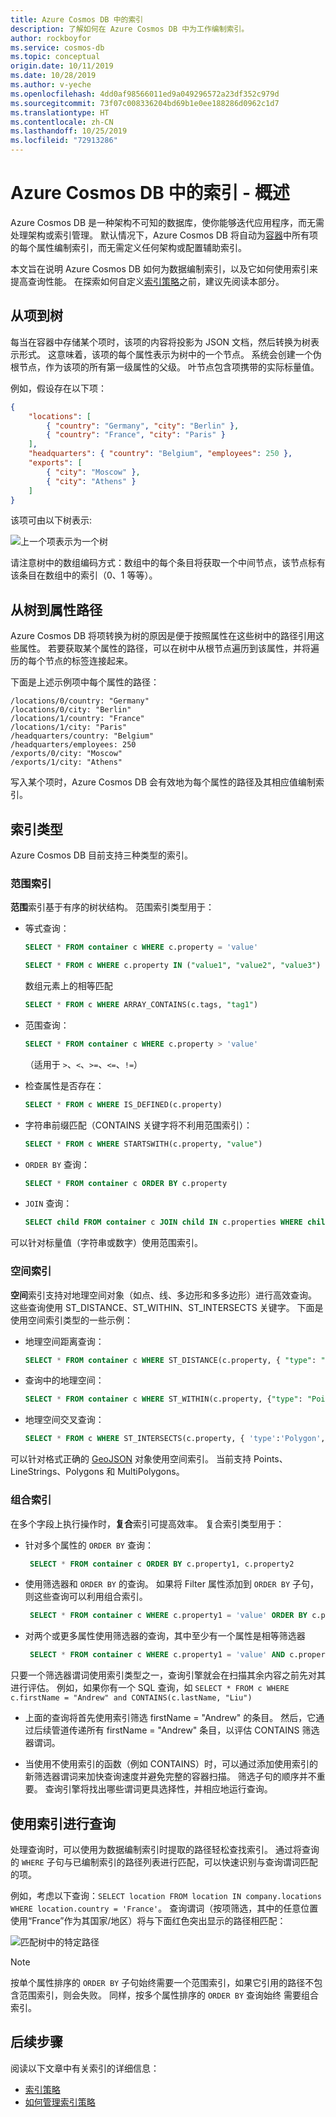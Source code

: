 ```yaml
---
title: Azure Cosmos DB 中的索引
description: 了解如何在 Azure Cosmos DB 中为工作编制索引。
author: rockboyfor
ms.service: cosmos-db
ms.topic: conceptual
origin.date: 10/11/2019
ms.date: 10/28/2019
ms.author: v-yeche
ms.openlocfilehash: 4dd0af98566011ed9a049296572a23df352c979d
ms.sourcegitcommit: 73f07c008336204bd69b1e0ee188286d0962c1d7
ms.translationtype: HT
ms.contentlocale: zh-CN
ms.lasthandoff: 10/25/2019
ms.locfileid: "72913286"
---
```

# <a name="indexing-in-azure-cosmos-db---overview"></a>Azure Cosmos DB 中的索引 - 概述

Azure Cosmos DB 是一种架构不可知的数据库，使你能够迭代应用程序，而无需处理架构或索引管理。 默认情况下，Azure Cosmos DB 将自动为[容器](databases-containers-items.md#azure-cosmos-containers)中所有项的每个属性编制索引，而无需定义任何架构或配置辅助索引。

本文旨在说明 Azure Cosmos DB 如何为数据编制索引，以及它如何使用索引来提高查询性能。 在探索如何自定义[索引策略](index-policy.md)之前，建议先阅读本部分。

## <a name="from-items-to-trees"></a>从项到树

每当在容器中存储某个项时，该项的内容将投影为 JSON 文档，然后转换为树表示形式。 这意味着，该项的每个属性表示为树中的一个节点。 系统会创建一个伪根节点，作为该项的所有第一级属性的父级。 叶节点包含项携带的实际标量值。

例如，假设存在以下项：

```json
{
    "locations": [
        { "country": "Germany", "city": "Berlin" },
        { "country": "France", "city": "Paris" }
    ],
    "headquarters": { "country": "Belgium", "employees": 250 },
    "exports": [
        { "city": "Moscow" },
        { "city": "Athens" }
    ]
}
```

该项可由以下树表示:

![上一个项表示为一个树](./media/index-overview/item-as-tree.png)

请注意树中的数组编码方式：数组中的每个条目将获取一个中间节点，该节点标有该条目在数组中的索引（0、1 等等）。

## <a name="from-trees-to-property-paths"></a>从树到属性路径

Azure Cosmos DB 将项转换为树的原因是便于按照属性在这些树中的路径引用这些属性。 若要获取某个属性的路径，可以在树中从根节点遍历到该属性，并将遍历的每个节点的标签连接起来。

下面是上述示例项中每个属性的路径：

    /locations/0/country: "Germany"
    /locations/0/city: "Berlin"
    /locations/1/country: "France"
    /locations/1/city: "Paris"
    /headquarters/country: "Belgium"
    /headquarters/employees: 250
    /exports/0/city: "Moscow"
    /exports/1/city: "Athens"

写入某个项时，Azure Cosmos DB 会有效地为每个属性的路径及其相应值编制索引。

## <a name="index-kinds"></a>索引类型

Azure Cosmos DB 目前支持三种类型的索引。

### <a name="range-index"></a>范围索引

**范围**索引基于有序的树状结构。 范围索引类型用于：

- 等式查询：

    ```sql
    SELECT * FROM container c WHERE c.property = 'value'
    ```

    ```sql
    SELECT * FROM c WHERE c.property IN ("value1", "value2", "value3")
    ```

    数组元素上的相等匹配
    ```sql
    SELECT * FROM c WHERE ARRAY_CONTAINS(c.tags, "tag1")
    ```

- 范围查询：

    ```sql
    SELECT * FROM container c WHERE c.property > 'value'
    ```
    （适用于 `>`、`<`、`>=`、`<=`、`!=`）

- 检查属性是否存在：

    ```sql
    SELECT * FROM c WHERE IS_DEFINED(c.property)
    ```

- 字符串前缀匹配（CONTAINS 关键字将不利用范围索引）：

    ```sql
    SELECT * FROM c WHERE STARTSWITH(c.property, "value")
    ```

- `ORDER BY` 查询：

    ```sql
    SELECT * FROM container c ORDER BY c.property
    ```

- `JOIN` 查询：

    ```sql
    SELECT child FROM container c JOIN child IN c.properties WHERE child = 'value'
    ```

可以针对标量值（字符串或数字）使用范围索引。

### <a name="spatial-index"></a>空间索引

**空间**索引支持对地理空间对象（如点、线、多边形和多多边形）进行高效查询。 这些查询使用 ST_DISTANCE、ST_WITHIN、ST_INTERSECTS 关键字。 下面是使用空间索引类型的一些示例：

- 地理空间距离查询：

    ```sql
    SELECT * FROM container c WHERE ST_DISTANCE(c.property, { "type": "Point", "coordinates": [0.0, 10.0] }) < 40
    ```

- 查询中的地理空间：

    ```sql
    SELECT * FROM container c WHERE ST_WITHIN(c.property, {"type": "Point", "coordinates": [0.0, 10.0] } })
    ```

- 地理空间交叉查询：

    ```sql
    SELECT * FROM c WHERE ST_INTERSECTS(c.property, { 'type':'Polygon', 'coordinates': [[ [31.8, -5], [32, -5], [31.8, -5] ]]  })  
    ```

可以针对格式正确的 [GeoJSON](geospatial.md) 对象使用空间索引。 当前支持 Points、LineStrings、Polygons 和 MultiPolygons。

### <a name="composite-indexes"></a>组合索引

在多个字段上执行操作时，**复合**索引可提高效率。 复合索引类型用于：

- 针对多个属性的 `ORDER BY` 查询：

    ```sql
     SELECT * FROM container c ORDER BY c.property1, c.property2
    ```

- 使用筛选器和 `ORDER BY` 的查询。 如果将 Filter 属性添加到 `ORDER BY` 子句，则这些查询可以利用组合索引。

    ```sql
     SELECT * FROM container c WHERE c.property1 = 'value' ORDER BY c.property1, c.property2
    ```

- 对两个或更多属性使用筛选器的查询，其中至少有一个属性是相等筛选器

    ```sql
     SELECT * FROM container c WHERE c.property1 = 'value' AND c.property2 > 'value'
    ```

只要一个筛选器谓词使用索引类型之一，查询引擎就会在扫描其余内容之前先对其进行评估。 例如，如果你有一个 SQL 查询，如 `SELECT * FROM c WHERE c.firstName = "Andrew" and CONTAINS(c.lastName, "Liu")`

* 上面的查询将首先使用索引筛选 firstName = "Andrew" 的条目。 然后，它通过后续管道传递所有 firstName = "Andrew" 条目，以评估 CONTAINS 筛选器谓词。

* 当使用不使用索引的函数（例如 CONTAINS）时，可以通过添加使用索引的新筛选器谓词来加快查询速度并避免完整的容器扫描。 筛选子句的顺序并不重要。 查询引擎将找出哪些谓词更具选择性，并相应地运行查询。

## <a name="querying-with-indexes"></a>使用索引进行查询

处理查询时，可以使用为数据编制索引时提取的路径轻松查找索引。 通过将查询的 `WHERE` 子句与已编制索引的路径列表进行匹配，可以快速识别与查询谓词匹配的项。

例如，考虑以下查询：`SELECT location FROM location IN company.locations WHERE location.country = 'France'`。 查询谓词（按项筛选，其中的任意位置使用“France”作为其国家/地区）将与下面红色突出显示的路径相匹配：

![匹配树中的特定路径](./media/index-overview/matching-path.png)

> [!NOTE]
> 按单个属性排序的 `ORDER BY` 子句始终需要一个范围索引，如果它引用的路径不包含范围索引，则会失败。  同样，按多个属性排序的 `ORDER BY` 查询始终  需要组合索引。

## <a name="next-steps"></a>后续步骤

阅读以下文章中有关索引的详细信息：

- [索引策略](index-policy.md)
- [如何管理索引策略](how-to-manage-indexing-policy.md)

<!-- Update_Description: update meta properties, update link -->

